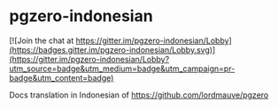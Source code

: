 # pgzero-indonesian

[![Join the chat at https://gitter.im/pgzero-indonesian/Lobby](https://badges.gitter.im/pgzero-indonesian/Lobby.svg)](https://gitter.im/pgzero-indonesian/Lobby?utm_source=badge&utm_medium=badge&utm_campaign=pr-badge&utm_content=badge)

Docs translation in Indonesian of <https://github.com/lordmauve/pgzero>
